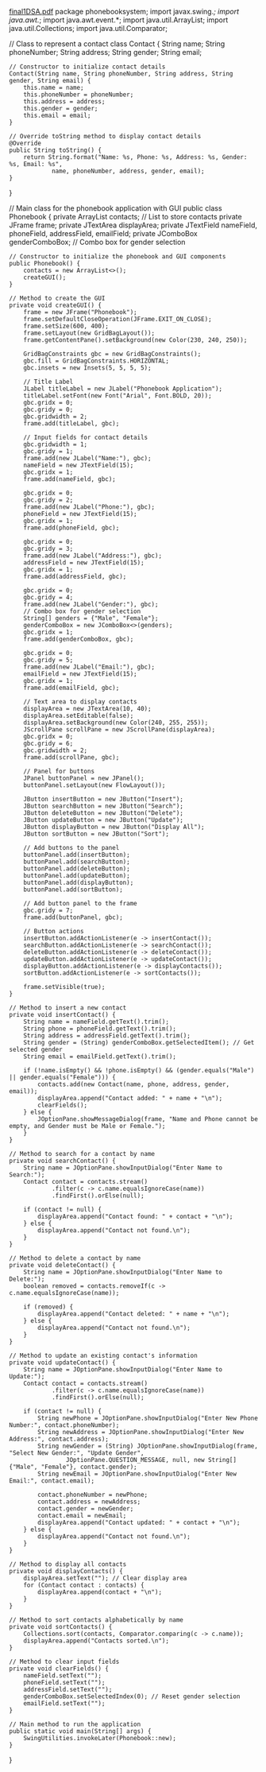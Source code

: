 [final1DSA.pdf](https://github.com/user-attachments/files/17367247/final1DSA.pdf)
package phonebooksystem;
import javax.swing.*;
import java.awt.*;
import java.awt.event.*;
import java.util.ArrayList;
import java.util.Collections;
import java.util.Comparator;

// Class to represent a contact
class Contact {
    String name;
    String phoneNumber;
    String address;
    String gender;
    String email;

    // Constructor to initialize contact details
    Contact(String name, String phoneNumber, String address, String gender, String email) {
        this.name = name;
        this.phoneNumber = phoneNumber;
        this.address = address;
        this.gender = gender;
        this.email = email;
    }

    // Override toString method to display contact details
    @Override
    public String toString() {
        return String.format("Name: %s, Phone: %s, Address: %s, Gender: %s, Email: %s",
                name, phoneNumber, address, gender, email);
    }
}

// Main class for the phonebook application with GUI
public class Phonebook {
    private ArrayList<Contact> contacts; // List to store contacts
    private JFrame frame;
    private JTextArea displayArea;
    private JTextField nameField, phoneField, addressField, emailField;
    private JComboBox<String> genderComboBox; // Combo box for gender selection

    // Constructor to initialize the phonebook and GUI components
    public Phonebook() {
        contacts = new ArrayList<>();
        createGUI();
    }

    // Method to create the GUI
    private void createGUI() {
        frame = new JFrame("Phonebook");
        frame.setDefaultCloseOperation(JFrame.EXIT_ON_CLOSE);
        frame.setSize(600, 400);
        frame.setLayout(new GridBagLayout());
        frame.getContentPane().setBackground(new Color(230, 240, 250));

        GridBagConstraints gbc = new GridBagConstraints();
        gbc.fill = GridBagConstraints.HORIZONTAL;
        gbc.insets = new Insets(5, 5, 5, 5);

        // Title Label
        JLabel titleLabel = new JLabel("Phonebook Application");
        titleLabel.setFont(new Font("Arial", Font.BOLD, 20));
        gbc.gridx = 0;
        gbc.gridy = 0;
        gbc.gridwidth = 2;
        frame.add(titleLabel, gbc);

        // Input fields for contact details
        gbc.gridwidth = 1;
        gbc.gridy = 1;
        frame.add(new JLabel("Name:"), gbc);
        nameField = new JTextField(15);
        gbc.gridx = 1;
        frame.add(nameField, gbc);

        gbc.gridx = 0;
        gbc.gridy = 2;
        frame.add(new JLabel("Phone:"), gbc);
        phoneField = new JTextField(15);
        gbc.gridx = 1;
        frame.add(phoneField, gbc);

        gbc.gridx = 0;
        gbc.gridy = 3;
        frame.add(new JLabel("Address:"), gbc);
        addressField = new JTextField(15);
        gbc.gridx = 1;
        frame.add(addressField, gbc);

        gbc.gridx = 0;
        gbc.gridy = 4;
        frame.add(new JLabel("Gender:"), gbc);
        // Combo box for gender selection
        String[] genders = {"Male", "Female"};
        genderComboBox = new JComboBox<>(genders);
        gbc.gridx = 1;
        frame.add(genderComboBox, gbc);

        gbc.gridx = 0;
        gbc.gridy = 5;
        frame.add(new JLabel("Email:"), gbc);
        emailField = new JTextField(15);
        gbc.gridx = 1;
        frame.add(emailField, gbc);

        // Text area to display contacts
        displayArea = new JTextArea(10, 40);
        displayArea.setEditable(false);
        displayArea.setBackground(new Color(240, 255, 255));
        JScrollPane scrollPane = new JScrollPane(displayArea);
        gbc.gridx = 0;
        gbc.gridy = 6;
        gbc.gridwidth = 2;
        frame.add(scrollPane, gbc);

        // Panel for buttons
        JPanel buttonPanel = new JPanel();
        buttonPanel.setLayout(new FlowLayout());

        JButton insertButton = new JButton("Insert");
        JButton searchButton = new JButton("Search");
        JButton deleteButton = new JButton("Delete");
        JButton updateButton = new JButton("Update");
        JButton displayButton = new JButton("Display All");
        JButton sortButton = new JButton("Sort");

        // Add buttons to the panel
        buttonPanel.add(insertButton);
        buttonPanel.add(searchButton);
        buttonPanel.add(deleteButton);
        buttonPanel.add(updateButton);
        buttonPanel.add(displayButton);
        buttonPanel.add(sortButton);

        // Add button panel to the frame
        gbc.gridy = 7;
        frame.add(buttonPanel, gbc);

        // Button actions
        insertButton.addActionListener(e -> insertContact());
        searchButton.addActionListener(e -> searchContact());
        deleteButton.addActionListener(e -> deleteContact());
        updateButton.addActionListener(e -> updateContact());
        displayButton.addActionListener(e -> displayContacts());
        sortButton.addActionListener(e -> sortContacts());

        frame.setVisible(true);
    }

    // Method to insert a new contact
    private void insertContact() {
        String name = nameField.getText().trim();
        String phone = phoneField.getText().trim();
        String address = addressField.getText().trim();
        String gender = (String) genderComboBox.getSelectedItem(); // Get selected gender
        String email = emailField.getText().trim();

        if (!name.isEmpty() && !phone.isEmpty() && (gender.equals("Male") || gender.equals("Female"))) {
            contacts.add(new Contact(name, phone, address, gender, email));
            displayArea.append("Contact added: " + name + "\n");
            clearFields();
        } else {
            JOptionPane.showMessageDialog(frame, "Name and Phone cannot be empty, and Gender must be Male or Female.");
        }
    }

    // Method to search for a contact by name
    private void searchContact() {
        String name = JOptionPane.showInputDialog("Enter Name to Search:");
        Contact contact = contacts.stream()
                .filter(c -> c.name.equalsIgnoreCase(name))
                .findFirst().orElse(null);

        if (contact != null) {
            displayArea.append("Contact found: " + contact + "\n");
        } else {
            displayArea.append("Contact not found.\n");
        }
    }

    // Method to delete a contact by name
    private void deleteContact() {
        String name = JOptionPane.showInputDialog("Enter Name to Delete:");
        boolean removed = contacts.removeIf(c -> c.name.equalsIgnoreCase(name));

        if (removed) {
            displayArea.append("Contact deleted: " + name + "\n");
        } else {
            displayArea.append("Contact not found.\n");
        }
    }

    // Method to update an existing contact's information
    private void updateContact() {
        String name = JOptionPane.showInputDialog("Enter Name to Update:");
        Contact contact = contacts.stream()
                .filter(c -> c.name.equalsIgnoreCase(name))
                .findFirst().orElse(null);

        if (contact != null) {
            String newPhone = JOptionPane.showInputDialog("Enter New Phone Number:", contact.phoneNumber);
            String newAddress = JOptionPane.showInputDialog("Enter New Address:", contact.address);
            String newGender = (String) JOptionPane.showInputDialog(frame, "Select New Gender:", "Update Gender",
                    JOptionPane.QUESTION_MESSAGE, null, new String[]{"Male", "Female"}, contact.gender);
            String newEmail = JOptionPane.showInputDialog("Enter New Email:", contact.email);

            contact.phoneNumber = newPhone;
            contact.address = newAddress;
            contact.gender = newGender;
            contact.email = newEmail;
            displayArea.append("Contact updated: " + contact + "\n");
        } else {
            displayArea.append("Contact not found.\n");
        }
    }

    // Method to display all contacts
    private void displayContacts() {
        displayArea.setText(""); // Clear display area
        for (Contact contact : contacts) {
            displayArea.append(contact + "\n");
        }
    }

    // Method to sort contacts alphabetically by name
    private void sortContacts() {
        Collections.sort(contacts, Comparator.comparing(c -> c.name));
        displayArea.append("Contacts sorted.\n");
    }

    // Method to clear input fields
    private void clearFields() {
        nameField.setText("");
        phoneField.setText("");
        addressField.setText("");
        genderComboBox.setSelectedIndex(0); // Reset gender selection
        emailField.setText("");
    }

    // Main method to run the application
    public static void main(String[] args) {
        SwingUtilities.invokeLater(Phonebook::new);
    }
}
